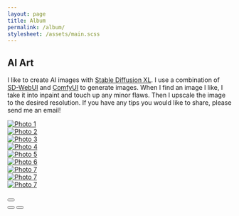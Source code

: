 ```yaml
---
layout: page
title: Album
permalink: /album/
stylesheet: /assets/main.scss
---
```


## AI Art

I like to create AI images with [Stable Diffusion XL](https://stability.ai/stable-diffusion). I use a combination of [SD-WebUI](https://github.com/AUTOMATIC1111/stable-diffusion-webui) and [ComfyUI](https://github.com/comfyanonymous/ComfyUI) to generate images. When I find an image I like, I take it into inpaint and touch up any minor flaws. Then I upscale the image to the desired resolution. If you have any tips you would like to share, please send me an email!

<!-- Bootstrap 5 Photo Album -->
<div class="container-xl">
  <!-- Row -->
  <div class="row g-2">
    <div class="col-md-4">
      <a href="#imageModal" data-bs-toggle="modal" data-bs-target="#imageModal" data-image="/assets/images/album/00001-1898130605.png" class="ratio ratio-1x1">
        <img src="\assets\images\album\00001-1898130605.png" alt="Photo 1" data-title="Elven World Tree" class="rounded img-fluid">
      </a>
    </div>
    <div class="col-md-4">
      <a href="#imageModal" data-bs-toggle="modal" data-bs-target="#imageModal" data-image="/assets/images/album/00002-1898130606.png" class="ratio ratio-1x1">
        <img src="\assets\images\album\00020.jpg" alt="Photo 2" data-title="Floating Lunar City" class="rounded img-fluid">
      </a>
    </div>
    <div class="col-md-4">
      <a href="#imageModal" data-bs-toggle="modal" data-bs-target="#imageModal" data-image="/assets/images/album/00017-4180582554.png" class="ratio ratio-1x1">
        <img src="\assets\images\album\00017-4180582554.png" alt="Photo 3" data-title="Vaporwave Audi R8 1" class="rounded img-fluid">
      </a>
    </div>
    <div class="col-md-4">
      <a href="#imageModal" data-bs-toggle="modal" data-bs-target="#imageModal" data-image="/assets/images/album/00019-4180582556.png" class="ratio ratio-1x1">
        <img src="\assets\images\album\00019-4180582556.png" alt="Photo 4" data-title="Vaporwave Audi R8 2" class="rounded img-fluid">
      </a>
    </div>
    <div class="col-md-4">
      <a href="#imageModal" data-bs-toggle="modal" data-bs-target="#imageModal" data-image="/assets/images/album/00020-4180582553.png" class="ratio ratio-1x1">
        <img src="\assets\images\album\00020-4180582553.png" alt="Photo 5" data-title="Face-Off 1" class="rounded img-fluid">
      </a>
    </div>
    <div class="col-md-4">
      <a href="#imageModal" data-bs-toggle="modal" data-bs-target="#imageModal" data-image="/assets/images/album/00022-4180582555.png" class="ratio ratio-1x1">
        <img src="\assets\images\album\00022-4180582555.png" alt="Photo 6" data-title="Face-Off 2" class="rounded img-fluid">
      </a>
    </div>
    <div class="col-md-4">
      <a href="#imageModal" data-bs-toggle="modal" data-bs-target="#imageModal" data-image="/assets/images/album/00032-2883628537.png" class="ratio ratio-1x1">
        <img src="\assets\images\album\00032-2883628537.png" alt="Photo 7" data-title="The Rise" class="rounded img-fluid">
      </a>
    </div>
    <div class="col-md-4">
      <a href="#imageModal" data-bs-toggle="modal" data-bs-target="#imageModal" data-image="/assets/images/album/00032-2883628537.png" class="ratio ratio-1x1">
        <img src="\assets\images\album\ComfyUI_00007_.png" alt="Photo 7" data-title="White Tiger" class="rounded img-fluid">
      </a>
    </div>
    <div class="col-md-4">
      <a href="#imageModal" data-bs-toggle="modal" data-bs-target="#imageModal" data-image="/assets/images/album/00032-2883628537.png" class="ratio ratio-1x1">
        <img src="\assets\images\album\ComfyUI_00005_.png" alt="Photo 7" data-title="White Tiger" class="rounded img-fluid">
      </a>
    </div>
  </div>
</div>
<!-- Modal & Carousel -->
<div class="modal fade" id="imageModal" tabindex="-1" aria-labelledby="imageModalLabel" aria-hidden="true">
  <div class="modal-dialog modal-dialog-centered modal-lg">
    <div class="modal-content">
      <div class="modal-header bg-secondary">
        <h3 class="modal-title" id="modalTitle"></h3>
        <button type="button" class="btn-close" data-bs-dismiss="modal" aria-label="Close"></button>
      </div>
      <div class="carousel slide" id="imageCarousel">
        <!-- Carousel items -->
        <div class="carousel-inner" id="carousel-inner">
          <!-- Loop through images and create carousel items -->
          <!-- e.g., <div class="carousel-item active"><img src="image1.jpg" class="d-block w-100" alt="..."></div> -->
        </div>
        <!-- Controls -->
        <button class="carousel-control-prev" type="button" data-bs-target="#imageCarousel" data-bs-slide="prev">
          <span class="carousel-control-prev-icon" aria-hidden="true"></span>
          <span class="sr-only"></span>
        </button>
        <button class="carousel-control-next" type="button" data-bs-target="#imageCarousel" data-bs-slide="next">
          <span class="carousel-control-next-icon" aria-hidden="true"></span>
          <span class="sr-only"></span>
        </button>
      </div>
    </div>
  </div>
</div>
